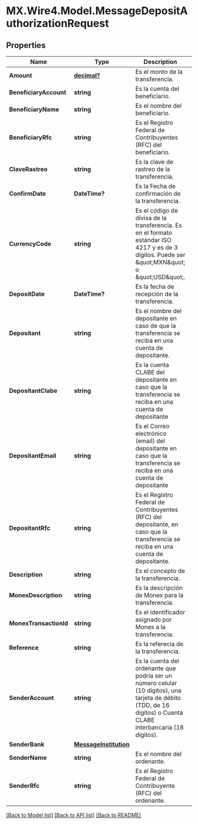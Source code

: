 # MX.Wire4.Model.MessageDepositAuthorizationRequest
## Properties

Name | Type | Description | Notes
------------ | ------------- | ------------- | -------------
**Amount** | [**decimal?**](BigDecimal.md) | Es el monto de la transferencia. | [optional] 
**BeneficiaryAccount** | **string** | Es la cuenta del beneficiario. | [optional] 
**BeneficiaryName** | **string** | Es el nombre del beneficiario. | [optional] 
**BeneficiaryRfc** | **string** | Es el Registro Federal de Contribuyentes (RFC) del beneficiario. | [optional] 
**ClaveRastreo** | **string** | Es la clave de rastreo de la transferencia. | [optional] 
**ConfirmDate** | **DateTime?** | Es la Fecha de confirmación de la transferencia. | [optional] 
**CurrencyCode** | **string** | Es el código de divisa de la transferencia. Es en el formato estándar ISO 4217 y es de 3 dígitos. Puede ser \&quot;MXN\&quot; o \&quot;USD\&quot;. | [optional] 
**DepositDate** | **DateTime?** | Es la fecha de recepción de la transferencia. | [optional] 
**Depositant** | **string** | Es el nombre del depositante en caso de que la transferencia se reciba en una cuenta de depositante. | [optional] 
**DepositantClabe** | **string** | Es la cuenta CLABE del depositante en caso que la transferencia se reciba en una cuenta de depositante | [optional] 
**DepositantEmail** | **string** | Es el Correo electrónico (email) del depositante en caso que la transferencia se reciba en una cuenta de depositante | [optional] 
**DepositantRfc** | **string** | Es el Registro Federal de Contribuyentes (RFC) del depositante, en caso que la transferencia se reciba en una cuenta de depositante. | [optional] 
**Description** | **string** | Es el concepto de la transferencia. | [optional] 
**MonexDescription** | **string** | Es la descripción de Monex para la transferencia. | [optional] 
**MonexTransactionId** | **string** | Es el identificador asignado por Monex a la transferencia. | [optional] 
**Reference** | **string** | Es la referecia de la transferencia. | [optional] 
**SenderAccount** | **string** | Es la cuenta del ordenante que podría ser un número celular (10 dígitos), una tarjeta de débito (TDD, de 16 dígitos) o Cuenta CLABE interbancaria (18 dígitos). | [optional] 
**SenderBank** | [**MessageInstitution**](MessageInstitution.md) |  | [optional] 
**SenderName** | **string** | Es el nombre del ordenante. | [optional] 
**SenderRfc** | **string** | Es el Registro Federal de Contribuyente (RFC) del ordenante. | [optional] 

[[Back to Model list]](../README.md#documentation-for-models) [[Back to API list]](../README.md#documentation-for-api-endpoints) [[Back to README]](../README.md)

